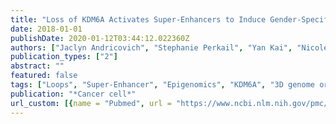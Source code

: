```yaml
---
title: "Loss of KDM6A Activates Super-Enhancers to Induce Gender-Specific Squamous-like Pancreatic Cancer and Confers Sensitivity to BET Inhibitors"
date: 2018-01-01
publishDate: 2020-01-12T03:44:12.022360Z
authors: ["Jaclyn Andricovich", "Stephanie Perkail", "Yan Kai", "Nicole Casasanta", "Weiqun Peng", "Alexandros Tzatsos"]
publication_types: ["2"]
abstract: ""
featured: false
tags: ["Loops", "Super-Enhancer", "Epigenomics", "KDM6A", "3D genome organization", "Pancreatic cancer"]
publication: "*Cancer cell*"
url_custom: [{name = "Pubmed", url = "https://www.ncbi.nlm.nih.gov/pmc/articles/PMC5854186/"}]
---
```

